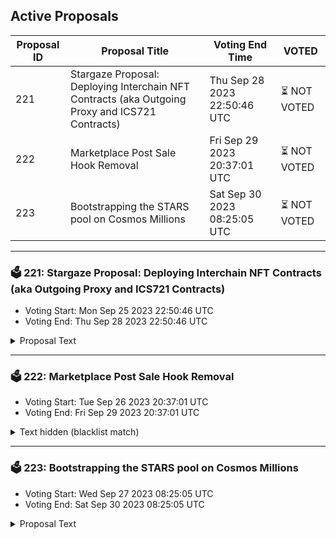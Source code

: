 ## Active Proposals

| Proposal ID | Proposal Title | Voting End Time | VOTED |
|-------------|----------------|-----------------|-------|
| 221 | Stargaze Proposal: Deploying Interchain NFT Contracts (aka Outgoing Proxy and ICS721 Contracts) | Thu Sep 28 2023 22:50:46 UTC | ⏳ NOT VOTED |
| 222 | Marketplace Post Sale Hook Removal | Fri Sep 29 2023 20:37:01 UTC | ⏳ NOT VOTED |
| 223 | Bootstrapping the STARS pool on Cosmos Millions | Sat Sep 30 2023 08:25:05 UTC | ⏳ NOT VOTED |

---

### 🗳 221: Stargaze Proposal: Deploying Interchain NFT Contracts (aka Outgoing Proxy and ICS721 Contracts)
- Voting Start: Mon Sep 25 2023 22:50:46 UTC
- Voting End: Thu Sep 28 2023 22:50:46 UTC

<details>
<summary>Proposal Text</summary>
 
# Stargaze Proposal: Deploying Interchain NFT Contracts (aka Outgoing Proxy and ICS721 Contracts)nn## Introduction:nnThe ICS721 Super Team is on the brink of a transformative change within the Cosmos ecosystem, spearheading the drive for interchain NFT transfers. With this proposal, we aim to deploy the critical contracts essential for these transfers across Stargaze, Juno, and Terra.nn## Summary:nnCentral to this proposal is the deployment of interchain NFT (ICS721 and outgoing proxy) contracts. After their deployment, Ark Protocol will initiate these contracts, establishing the foundation of our managed infrastructure to serve the cross-chain NFT community. While the ecosystem permits individual instantiation, contracts and channels endorsed by Stargaze and Ark Protocol will be officially recognized, strengthening community trust and security.nn---nn## Managed Interchain NFT Services (Condensed):nn- **Infrastructure Mastery**: Automated deployment of interchain NFT contracts on CosmWasm chains, enhanced by rigorous monitoring and fluid relayer setups.n- Service Provisions:n - **Community Engagement**: Proactive support, regular educational initiatives, and open dialogue sessions to foster a well-informed community.n - **Active Contribution**: Direct involvement in shaping the specifications and building robust contracts, ensuring they align with community needs and technological advancements.n - **Safety Measures**: Introduction of outgoing proxy contracts, meticulous whitelisting, transfer rate control, and emergency mechanisms.n- **DevOps Excellence**: A harmonized approach, merging development and operations, to create a robust interchain NFT infrastructure.nn---nn## Rollout Plan:nn1. Commence with the whitelisting of an initial collection.n2. Gather invaluable feedback from our community.n3. Refine and improve based on the feedback.n4. Systematically expand the whitelist’s scope.n5. Ultimate aspiration: Offer contracts accessibility to all collections.nn---nn## Multisig Details:nn- Operations Multisig (Owner wallet: stars1tah0nyhr9avcue34wtl8w8gh0p6zwv0epklr3d): 6 signers (3 from Ark Protocol, 3 from Stargaze), threshold of 2.n- Migration Multisig (Admin wallet: stars1a7esxnnl5cgv3j93g9flz7rkqtsqd9mgz78fvw): 6 signers (3 from Ark Protocol, 3 from Stargaze), threshold of 3, dedicated to potential contract migrations.nn---nn## Foundation for Upcoming Endeavors:nUpon deployment, the stage is set for the next chapter: bridging interchain NFT transfers with Ethereum, expanding our interchain reach.nn---nn## Reference to Key Publications:n1. [Interchain NFT Super Team Collaboration](https://open.substack.com/pub/arkprotocol/p/ics721-super-team-pioneering-interchain?r=21sji5&utm_campaign=post&utm_medium=web): A detailed look at the combined efforts to facilitate NFT transfers throughout the Cosmos. Showcasing collaborative roles, designated initial channels, and the strategy for phased implementation.nn2. [Managed Interchain NFT Services](https://open.substack.com/pub/arkprotocol/p/ark-protocol-update-delivering-on?r=21sji5&utm_campaign=post&utm_medium=web): A deep dive into Ark Protocol’s holistic offerings, from innovative deployment methodologies to advanced emergency safety nets.nn3. [Essence of Outgoing Proxy Contracts](https://open.substack.com/pub/arkprotocol/p/ark-protocol-the-power-of-proxy-contracts?r=21sji5&utm_campaign=post&utm_medium=web): Sheds light on the integral role outgoing proxy contracts play in ensuring the security of interchain NFT movements.nn---nnEmbark with us on this game-changing expedition, connecting the cosmic dots of the NFT world.nnConnect with Ark Protocol:nTwitter: https://twitter.com/Ark_ProtocolnDiscord: https://discord.gg/fVv6Mf9Wr8nnDiscussion here: https://commonwealth.im/stargaze/discussion/13290-stargaze-proposal-deploying-interchain-nft-contracts-aka-outgoing-proxy-and-ics721-contracts
</details>

---

### 🗳 222: Marketplace Post Sale Hook Removal
- Voting Start: Tue Sep 26 2023 20:37:01 UTC
- Voting End: Fri Sep 29 2023 20:37:01 UTC

<details>
<summary>Text hidden (blacklist match)</summary>
 
</details>

---

### 🗳 223: Bootstrapping the STARS pool on Cosmos Millions
- Voting Start: Wed Sep 27 2023 08:25:05 UTC
- Voting End: Sat Sep 30 2023 08:25:05 UTC

<details>
<summary>Proposal Text</summary>
 
**This is the shortened version of the proposal due to description max length**nn**Read the full proposal with details here :** https://docs.google.com/document/d/10_Ouaa7jAXlKkt_qLww13_gFkijQZOGsnW1y5ch7RAA/edit#heading=h.9n9cdu6gg43knn# 1. PROPOSALnnThe Cosmos Millions team proposes a sponsorship of 8,000,000 STARS for the launch of a STARS pool on Cosmos Millions, the prize linked-savings account (PLSA) built for the Interchain. This sponsorship is supported by the Stargaze Community Pool, to successfully bootstrap the initiative.nnThese STARS will **not be spent, sold nor swapped**, but exclusively staked to provide a stable and appealing incentive for STARS holders to engage in regular draws.nn## 1.1 About PLSAsnPrize-Linked Savings Accounts (PLSAs) are used in traditional finance by millions of people around the world. In the UK alone, 22 million users have deposited 154 billion USD into Premium bonds, their local version of PLSA. nPLSAs and no-loss mechanisms have been gaining traction in the broader DeFi space, with PoolTogether on Ethereum exemplifying this trend. Despite the bear market on January 14th, 2023, it attracted 60,348 users, showcasing its growing popularity (see Dune Analytics: @sarfang / PoolTogetherV4 - https://dune.com/sarfang/PoolTogetherV4)nGiven its architecture and usability, Cosmos is inherently more apt for implementing such mechanisms than Ethereum, foreseeing enhanced success and user adoption.nn## 1.2 About Cosmos MillionsnCosmos Millions leverages the growing trend in PLSAs to bring engaging and rewarding experiences to the Cosmos Ecosystem. By depositing tokens into the protocol, users can securely save while also having several opportunities to win attractive prizes. nnCosmos Millions mission is to:n- Introduce an element of fun into DeFi, for user interaction and engagement,n- Add a token utility instantly,n- Contribute to the overall growth and success of the Cosmos Ecosystem.nnHighlights : n- The protocol is **open source** (https://github.com/lum-network/chain/tree/master/x/millions)n- The code has been **audited by Oak Security**. Full report here: https://github.com/oak-security/audit-reports/blob/master/Lum%20Network/2023-05-15%20Audit%20Report%20-%20Lum%20Millions%20Module%20v1.0.pdfnn## 1.3 Why Sponsorship is Essentialn**Starting a pool requires a substantial initial amount. Without it, the opening rewards fail to attract new users.**nThis method was applied to the ATOM pool, live since June 19th, 2023. It was sponsored by an AADAO grant of 9,496 ATOMs (100k USD at the time of request), showing positive outcomes three months after launch (see section 2.3. Main Metrics).nnExperience from launching PLSAs shows that ideally, the generated initial amount should be above 1000 USD each week. This sponsorship is expected to produce roughly 390 USD in STARS weekly. However, given the current market conditions, this modified, lesser sponsorship amount is considered a viable alternative.nn## 1.4 Benefits for Stargazen- Add a new utility to the STARS token:n - Providing community members with a fun PLSA experience,n - Without spending one cent to develop, audit and market the product (all these costs have been supported by entities related to the Lum Network).nn- Add a new way to own NFTs - NFTs can be included as part of the tokens to be distributed by the STARS pool:n - Immediately as an extra reward obtained via Partnerships,n - Then - if there is traction on the STARS pool - as an integration at the Cosmos Millions product level.nn- Create a positive effect on the tokenomics:n - People that want to participate will have: n - To buy STARSn - Or deposit STARS proceeding from an NFT sale rather than selling their STARS on the market (hence preventing sell pressure).n - Prizes won by STARS holders can be used on the NFT marketplace, increasing economic activity on-chain.n n Note: The assumption that winners sell directly their prizes is invalidated by the data gathered on the ATOM pool, where deposits grow faster than depositors (https://twitter.com/CosmosMillions/status/1701548324833186019)nnCreating a STARS pool helps different communities discover Stargaze.nAs Cosmos Millions continues to expand and introduce new features, our goal is also to enhance visibility and accessibility for protocols. We aim to demonstrate that Cosmos Millions is a welcoming platform for a diverse audience, including both current Cosmos users and those who are not yet familiar.nThis approach helps projects gain more attention, for instance through marketing activities on social media or directly branding the STARS pool web page.nn# 2. DIVING INTO DETAILSnn## 2.1 The Protocol is in active evolutionnSince the launch of the ATOM pool on June 19th, Cosmos Millions has seen significant improvements:nn- Enhanced prize strategy with bigger prizes and more winnersn- Added Mobile accessibility with Leap Wallet integrationn- Added a prize notification feature accessible via Discordn- Introduced a Depositors Ranking to enhance user engagementn- Implemented numerous UI/UX optimizations for an improved user experiencennIn short, Cosmos Millions is an innovative and secure DeFi protocol that offers users the opportunity to earn prizes without losing their initial deposit. With this proposal, we aim to provide this experience to every STARS holder.nn## 2.2 How it worksnn1. Users **deposit** their STARS tokens via a dedicated web application (https://cosmosmillions.com/) n2. The total amount of tokens bonded over a period of time is put to work, with staking rewards collected. These staking rewards are then used to **generate prizes** for users on a larger scale than what each user could get individuallyn3. Afterwards, a **draw** happens. As a result of the draw, a number between 0 and N winners is randomly picked. n - Good to know: if a particular prize is not won by anyone on the current draw, the corresponding staking rewards are added to the next draw's prize pool (the total amount of assets available in a pool before a draw takes place). So either most of the rewards are won as prizes, or they snowball draw after draw until they are ultimately won as prizes. nnFor more details, the documentation is available here: docs.cosmosmillions.comnn## 2.3 Main metricsnThe ATOM pool has 23,223 ATOMs bonded. 268 unique depositors made 638 unique deposits. nSince the ATOM pool launch, the number of new deposits kept going up faster than the number of new users, indicating a strong retention. In September (to date) the user growth vs. August is + 8.1%. **Over the past month, unique deposits grew by +16.2%.**nn## 2.4 Other considerationsnn**For detailed comprehension and additional insights, please refer to the full text at https://docs.google.com/document/d/10_Ouaa7jAXlKkt_qLww13_gFkijQZOGsnW1y5ch7RAA/edit#heading=h.9n9cdu6gg43k**.nnBelow is a summarized overview of the main topics addressed in the document: nn- The sponsorship amount origin and why it has been reduced following guidance of the community,n- Details of the future evolutions,n- Cosmos Millions features, including the clawback option for the Stargaze community,n- All development costs are covered by entities related to the Lum Network,n- The initial STARS pool parameters.nnn**Multisig**nnFunds will effectively remain under the Stargaze community control. Funds will be received using a 3-of-5 multisig handled by 3 Stargaze members and 2 Lum Network members: n- Reena J. Shtedle (Stargaze validator)n- Zdeadex (Stargaze validator)n- Fabien Penso (Stargaze validator)n- Sarah-Diane Eck (Lum Network)n- Fabrice Bascoulergue (Lum Network)nnat multisig address : stars1aly95v4ywc3qgsr7vcdgy73hut2tqdcysr90z8nn**Going further: partnering with Collections…**nnWe're passionate about NFTs, and we're always looking for innovative ways to enhance the experience of participants in Cosmos Millions. With that in mind, we are excited to introduce a new initiative for the STARS pool: partnerships with Collections on Stargaze!nnnThis initiative aims to increase engagement and contribute to the discovery of new collections, as well as promoting existing ones.nnnWe’re excited to announce that Stargaze NFTs will be won in the draws of the STARS pool… Starting with a Bad Kid NFT generously granted by CORTLANDT! Stay tuned nn# CONCLUSIONnThis proposal aims to fund the STARS pool on Cosmos Millions with 8,000,000 STARS. These STARS will **not be spent, sold nor swapped**. They will be staked to provide a sustainable incentive for STARS holders to participate in regular draws.nnThe Stargaze community would instantly add a new utility to the STARS token. nAll tokens used in Cosmos Millions will ultimately be staked natively on-chain, hence contributing to the security of the chain - while providing a fun experience to depositors! nn**Voting**nnBy voting YES you agree to allocate 8,000,000 STARS that will be staked to incentivize with ~39k STARS / week the STARS pool on Cosmos Millions.nnBy voting NO you reject allocating 8,000,000 STARS that will be staked to incentivize with ~39k STARS / week the STARS pool on Cosmos Millions.nnBy voting ABSTAIN, you formally decline to vote either for or against the proposal but want to contribute to the quorum.nnBy voting NO WITH VETO, you express that you consider this proposal malicious or harmful and you would like to see depositors penalized by revocation of the deposit, which contributes towards an automatic 1/3 veto threshold.
</details>
